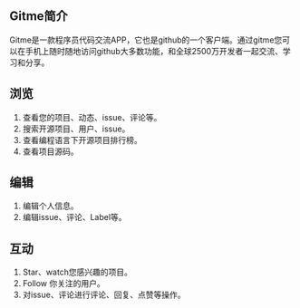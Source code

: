 ## Gitme简介

Gitme是一款程序员代码交流APP，它也是github的一个客户端。通过gitme您可以在手机上随时随地访问github大多数功能，和全球2500万开发者一起交流、学习和分享。

## 浏览
1. 查看您的项目、动态、issue、评论等。
2. 搜索开源项目、用户、issue。
3. 查看编程语言下开源项目排行榜。
4. 查看项目源码。

## 编辑
1. 编辑个人信息。
2. 编辑issue、评论、Label等。

## 互动
1. Star、watch您感兴趣的项目。
2. Follow 你关注的用户。
3. 对issue、评论进行评论、回复、点赞等操作。